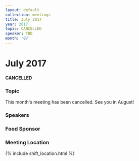 ```yaml
---
layout: default
collection: meetings
title: July 2017
year: 2017
topic: CANCELLED
speaker: TBD
month: '07'
---
```


# July 2017

#### CANCELLED

### Topic

This month's meeting has been cancelled. See you in August!


### Speakers



### Food Sponsor



### Meeting Location
{% include shift_location.html %}
